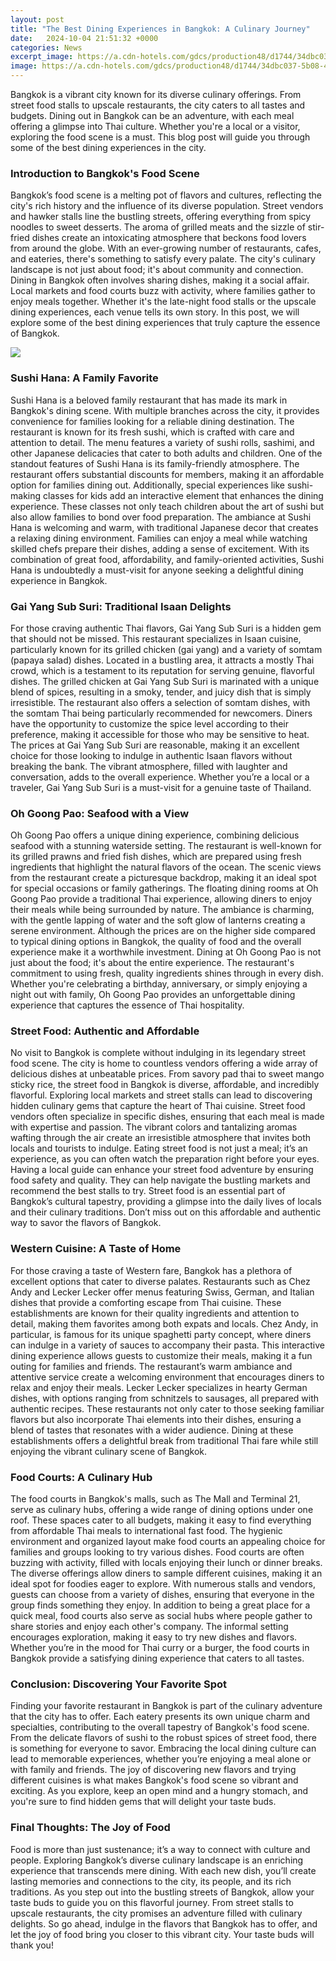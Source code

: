 ```yaml
---
layout: post
title: "The Best Dining Experiences in Bangkok: A Culinary Journey"
date:   2024-10-04 21:51:32 +0000
categories: News
excerpt_image: https://a.cdn-hotels.com/gdcs/production48/d1744/34dbc037-5b08-4592-a696-101e54f9150a.jpg
image: https://a.cdn-hotels.com/gdcs/production48/d1744/34dbc037-5b08-4592-a696-101e54f9150a.jpg
---
```


Bangkok is a vibrant city known for its diverse culinary offerings. From street food stalls to upscale restaurants, the city caters to all tastes and budgets. Dining out in Bangkok can be an adventure, with each meal offering a glimpse into Thai culture. Whether you're a local or a visitor, exploring the food scene is a must. This blog post will guide you through some of the best dining experiences in the city.
### Introduction to Bangkok's Food Scene
Bangkok’s food scene is a melting pot of flavors and cultures, reflecting the city's rich history and the influence of its diverse population. Street vendors and hawker stalls line the bustling streets, offering everything from spicy noodles to sweet desserts. The aroma of grilled meats and the sizzle of stir-fried dishes create an intoxicating atmosphere that beckons food lovers from around the globe. With an ever-growing number of restaurants, cafes, and eateries, there's something to satisfy every palate.
The city's culinary landscape is not just about food; it's about community and connection. Dining in Bangkok often involves sharing dishes, making it a social affair. Local markets and food courts buzz with activity, where families gather to enjoy meals together. Whether it's the late-night food stalls or the upscale dining experiences, each venue tells its own story. In this post, we will explore some of the best dining experiences that truly capture the essence of Bangkok.

![](https://a.cdn-hotels.com/gdcs/production48/d1744/34dbc037-5b08-4592-a696-101e54f9150a.jpg)
### Sushi Hana: A Family Favorite
Sushi Hana is a beloved family restaurant that has made its mark in Bangkok's dining scene. With multiple branches across the city, it provides convenience for families looking for a reliable dining destination. The restaurant is known for its fresh sushi, which is crafted with care and attention to detail. The menu features a variety of sushi rolls, sashimi, and other Japanese delicacies that cater to both adults and children.
One of the standout features of Sushi Hana is its family-friendly atmosphere. The restaurant offers substantial discounts for members, making it an affordable option for families dining out. Additionally, special experiences like sushi-making classes for kids add an interactive element that enhances the dining experience. These classes not only teach children about the art of sushi but also allow families to bond over food preparation.
The ambiance at Sushi Hana is welcoming and warm, with traditional Japanese decor that creates a relaxing dining environment. Families can enjoy a meal while watching skilled chefs prepare their dishes, adding a sense of excitement. With its combination of great food, affordability, and family-oriented activities, Sushi Hana is undoubtedly a must-visit for anyone seeking a delightful dining experience in Bangkok.
### Gai Yang Sub Suri: Traditional Isaan Delights
For those craving authentic Thai flavors, Gai Yang Sub Suri is a hidden gem that should not be missed. This restaurant specializes in Isaan cuisine, particularly known for its grilled chicken (gai yang) and a variety of somtam (papaya salad) dishes. Located in a bustling area, it attracts a mostly Thai crowd, which is a testament to its reputation for serving genuine, flavorful dishes.
The grilled chicken at Gai Yang Sub Suri is marinated with a unique blend of spices, resulting in a smoky, tender, and juicy dish that is simply irresistible. The restaurant also offers a selection of somtam dishes, with the somtam Thai being particularly recommended for newcomers. Diners have the opportunity to customize the spice level according to their preference, making it accessible for those who may be sensitive to heat.
The prices at Gai Yang Sub Suri are reasonable, making it an excellent choice for those looking to indulge in authentic Isaan flavors without breaking the bank. The vibrant atmosphere, filled with laughter and conversation, adds to the overall experience. Whether you’re a local or a traveler, Gai Yang Sub Suri is a must-visit for a genuine taste of Thailand.
### Oh Goong Pao: Seafood with a View
Oh Goong Pao offers a unique dining experience, combining delicious seafood with a stunning waterside setting. The restaurant is well-known for its grilled prawns and fried fish dishes, which are prepared using fresh ingredients that highlight the natural flavors of the ocean. The scenic views from the restaurant create a picturesque backdrop, making it an ideal spot for special occasions or family gatherings.
The floating dining rooms at Oh Goong Pao provide a traditional Thai experience, allowing diners to enjoy their meals while being surrounded by nature. The ambiance is charming, with the gentle lapping of water and the soft glow of lanterns creating a serene environment. Although the prices are on the higher side compared to typical dining options in Bangkok, the quality of food and the overall experience make it a worthwhile investment.
Dining at Oh Goong Pao is not just about the food; it's about the entire experience. The restaurant's commitment to using fresh, quality ingredients shines through in every dish. Whether you're celebrating a birthday, anniversary, or simply enjoying a night out with family, Oh Goong Pao provides an unforgettable dining experience that captures the essence of Thai hospitality.
### Street Food: Authentic and Affordable
No visit to Bangkok is complete without indulging in its legendary street food scene. The city is home to countless vendors offering a wide array of delicious dishes at unbeatable prices. From savory pad thai to sweet mango sticky rice, the street food in Bangkok is diverse, affordable, and incredibly flavorful. Exploring local markets and street stalls can lead to discovering hidden culinary gems that capture the heart of Thai cuisine.
Street food vendors often specialize in specific dishes, ensuring that each meal is made with expertise and passion. The vibrant colors and tantalizing aromas wafting through the air create an irresistible atmosphere that invites both locals and tourists to indulge. Eating street food is not just a meal; it’s an experience, as you can often watch the preparation right before your eyes.
Having a local guide can enhance your street food adventure by ensuring food safety and quality. They can help navigate the bustling markets and recommend the best stalls to try. Street food is an essential part of Bangkok’s cultural tapestry, providing a glimpse into the daily lives of locals and their culinary traditions. Don’t miss out on this affordable and authentic way to savor the flavors of Bangkok.
### Western Cuisine: A Taste of Home
For those craving a taste of Western fare, Bangkok has a plethora of excellent options that cater to diverse palates. Restaurants such as Chez Andy and Lecker Lecker offer menus featuring Swiss, German, and Italian dishes that provide a comforting escape from Thai cuisine. These establishments are known for their quality ingredients and attention to detail, making them favorites among both expats and locals.
Chez Andy, in particular, is famous for its unique spaghetti party concept, where diners can indulge in a variety of sauces to accompany their pasta. This interactive dining experience allows guests to customize their meals, making it a fun outing for families and friends. The restaurant’s warm ambiance and attentive service create a welcoming environment that encourages diners to relax and enjoy their meals.
Lecker Lecker specializes in hearty German dishes, with options ranging from schnitzels to sausages, all prepared with authentic recipes. These restaurants not only cater to those seeking familiar flavors but also incorporate Thai elements into their dishes, ensuring a blend of tastes that resonates with a wider audience. Dining at these establishments offers a delightful break from traditional Thai fare while still enjoying the vibrant culinary scene of Bangkok.
### Food Courts: A Culinary Hub
The food courts in Bangkok's malls, such as The Mall and Terminal 21, serve as culinary hubs, offering a wide range of dining options under one roof. These spaces cater to all budgets, making it easy to find everything from affordable Thai meals to international fast food. The hygienic environment and organized layout make food courts an appealing choice for families and groups looking to try various dishes.
Food courts are often buzzing with activity, filled with locals enjoying their lunch or dinner breaks. The diverse offerings allow diners to sample different cuisines, making it an ideal spot for foodies eager to explore. With numerous stalls and vendors, guests can choose from a variety of dishes, ensuring that everyone in the group finds something they enjoy.
In addition to being a great place for a quick meal, food courts also serve as social hubs where people gather to share stories and enjoy each other's company. The informal setting encourages exploration, making it easy to try new dishes and flavors. Whether you’re in the mood for Thai curry or a burger, the food courts in Bangkok provide a satisfying dining experience that caters to all tastes.
### Conclusion: Discovering Your Favorite Spot
Finding your favorite restaurant in Bangkok is part of the culinary adventure that the city has to offer. Each eatery presents its own unique charm and specialties, contributing to the overall tapestry of Bangkok's food scene. From the delicate flavors of sushi to the robust spices of street food, there is something for everyone to savor.
Embracing the local dining culture can lead to memorable experiences, whether you’re enjoying a meal alone or with family and friends. The joy of discovering new flavors and trying different cuisines is what makes Bangkok's food scene so vibrant and exciting. As you explore, keep an open mind and a hungry stomach, and you're sure to find hidden gems that will delight your taste buds.
### Final Thoughts: The Joy of Food
Food is more than just sustenance; it’s a way to connect with culture and people. Exploring Bangkok’s diverse culinary landscape is an enriching experience that transcends mere dining. With each new dish, you’ll create lasting memories and connections to the city, its people, and its rich traditions.
As you step out into the bustling streets of Bangkok, allow your taste buds to guide you on this flavorful journey. From street stalls to upscale restaurants, the city promises an adventure filled with culinary delights. So go ahead, indulge in the flavors that Bangkok has to offer, and let the joy of food bring you closer to this vibrant city. Your taste buds will thank you!